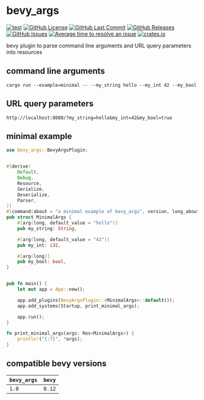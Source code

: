 # bevy_args
[![test](https://github.com/mosure/bevy_args/workflows/test/badge.svg)](https://github.com/Mosure/bevy_args/actions?query=workflow%3Atest)
[![GitHub License](https://img.shields.io/github/license/mosure/bevy_args)](https://raw.githubusercontent.com/mosure/bevy_args/main/LICENSE)
[![GitHub Last Commit](https://img.shields.io/github/last-commit/mosure/bevy_args)](https://github.com/mosure/bevy_args)
[![GitHub Releases](https://img.shields.io/github/v/release/mosure/bevy_args?include_prereleases&sort=semver)](https://github.com/mosure/bevy_args/releases)
[![GitHub Issues](https://img.shields.io/github/issues/mosure/bevy_args)](https://github.com/mosure/bevy_args/issues)
[![Average time to resolve an issue](https://isitmaintained.com/badge/resolution/mosure/bevy_args.svg)](http://isitmaintained.com/project/mosure/bevy_args)
[![crates.io](https://img.shields.io/crates/v/bevy_args.svg)](https://crates.io/crates/bevy_args)

bevy plugin to parse command line arguments and URL query parameters into resources


## command line arguments
`cargo run --example=minimal -- --my_string hello --my_int 42 --my_bool`

## URL query parameters
`http://localhost:8080/?my_string=hello&my_int=42&my_bool=true`


## minimal example

```rust
use bevy_args::BevyArgsPlugin;


#[derive(
    Default,
    Debug,
    Resource,
    Serialize,
    Deserialize,
    Parser,
)]
#[command(about = "a minimal example of bevy_args", version, long_about = None)]
pub struct MinimalArgs {
    #[arg(long, default_value = "hello")]
    pub my_string: String,

    #[arg(long, default_value = "42")]
    pub my_int: i32,

    #[arg(long)]
    pub my_bool: bool,
}


pub fn main() {
    let mut app = App::new();

    app.add_plugins(BevyArgsPlugin::<MinimalArgs>::default());
    app.add_systems(Startup, print_minimal_args);

    app.run();
}

fn print_minimal_args(args: Res<MinimalArgs>) {
    println!("{:?}", *args);
}
```


## compatible bevy versions

| `bevy_args` | `bevy` |
| :--                       | :--    |
| `1.0`               | `0.12` |

